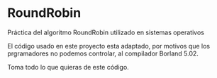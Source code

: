 # RoundRobin
Práctica del algoritmo RoundRobin utilizado en sistemas operativos

El código usado en este proyecto esta adaptado, por motivos que los prgramadores no podemos controlar, al compilador Borland 5.02.


Toma todo lo que quieras de este código. 
